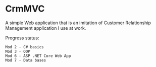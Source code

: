 # CrmMVC

A simple Web application that is an imitation of Customer Relationship Management application I use at work.

Progress status:

    Mod 2 - C# basics
    Mod 3 - OOP
    Mod 6 - ASP .NET Core Web App
    Mod 7 - Data bases

